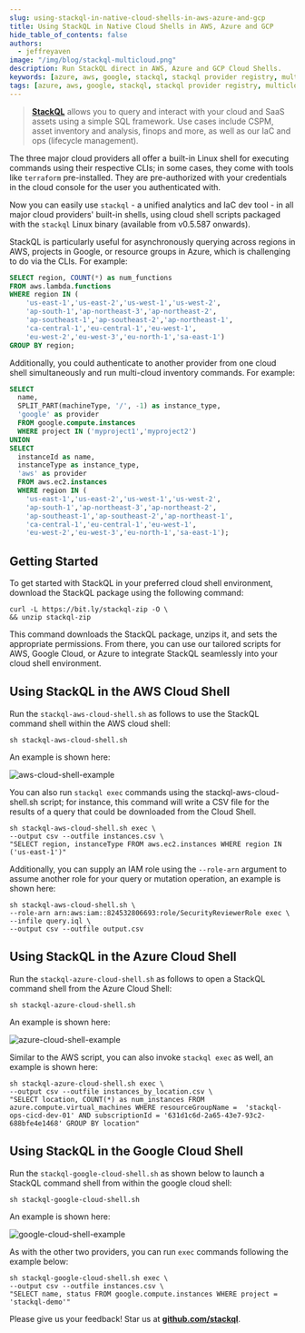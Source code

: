 ```yaml
---
slug: using-stackql-in-native-cloud-shells-in-aws-azure-and-gcp
title: Using StackQL in Native Cloud Shells in AWS, Azure and GCP
hide_table_of_contents: false
authors:	
  - jeffreyaven
image: "/img/blog/stackql-multicloud.png"
description: Run StackQL direct in AWS, Azure and GCP Cloud Shells.
keywords: [azure, aws, google, stackql, stackql provider registry, multicloud, asset management, cloud security]
tags: [azure, aws, google, stackql, stackql provider registry, multicloud, asset management, cloud security]
---
```


> [__StackQL__](https://github.com/stackql/stackql) allows you to query and interact with your cloud and SaaS assets using a simple SQL framework.  Use cases include CSPM, asset inventory and analysis, finops and more, as well as our IaC and ops (lifecycle management).  

The three major cloud providers all offer a built-in Linux shell for executing commands using their respective CLIs; in some cases, they come with tools like `terraform` pre-installed. They are pre-authorized with your credentials in the cloud console for the user you authenticated with.  

Now you can easily use `stackql` - a unified analytics and IaC dev tool - in all major cloud providers' built-in shells, using cloud shell scripts packaged with the `stackql` Linux binary (available from v0.5.587 onwards).  

StackQL is particularly useful for asynchronously querying across regions in AWS, projects in Google, or resource groups in Azure, which is challenging to do via the CLIs.  For example:  

```sql
SELECT region, COUNT(*) as num_functions
FROM aws.lambda.functions
WHERE region IN (
	'us-east-1','us-east-2','us-west-1','us-west-2',
	'ap-south-1','ap-northeast-3','ap-northeast-2',
	'ap-southeast-1','ap-southeast-2','ap-northeast-1',
	'ca-central-1','eu-central-1','eu-west-1',
	'eu-west-2','eu-west-3','eu-north-1','sa-east-1')
GROUP BY region;
```

Additionally, you could authenticate to another provider from one cloud shell simultaneously and run multi-cloud inventory commands. For example:  

```sql
SELECT 
  name, 
  SPLIT_PART(machineType, '/', -1) as instance_type,
  'google' as provider
  FROM google.compute.instances 
  WHERE project IN ('myproject1','myproject2')
UNION
SELECT
  instanceId as name,
  instanceType as instance_type,
  'aws' as provider
  FROM aws.ec2.instances 
  WHERE region IN (
	'us-east-1','us-east-2','us-west-1','us-west-2',
	'ap-south-1','ap-northeast-3','ap-northeast-2',
	'ap-southeast-1','ap-southeast-2','ap-northeast-1',
	'ca-central-1','eu-central-1','eu-west-1',
	'eu-west-2','eu-west-3','eu-north-1','sa-east-1');
```

## Getting Started

To get started with StackQL in your preferred cloud shell environment, download the StackQL package using the following command:  

```shell
curl -L https://bit.ly/stackql-zip -O \
&& unzip stackql-zip
```

This command downloads the StackQL package, unzips it, and sets the appropriate permissions. From there, you can use our tailored scripts for AWS, Google Cloud, or Azure to integrate StackQL seamlessly into your cloud shell environment.  

## Using StackQL in the AWS Cloud Shell

Run the `stackql-aws-cloud-shell.sh` as follows to use the StackQL command shell within the AWS cloud shell:  

```shell
sh stackql-aws-cloud-shell.sh
```

An example is shown here:  

![aws-cloud-shell-example](/img/blog/aws-cloud-shell-example.png)

You can also run `stackql exec` commands using the stackql-aws-cloud-shell.sh script; for instance, this command will write a CSV file for the results of a query that could be downloaded from the Cloud Shell.  

```shell
sh stackql-aws-cloud-shell.sh exec \
--output csv --outfile instances.csv \
"SELECT region, instanceType FROM aws.ec2.instances WHERE region IN ('us-east-1')"
```

Additionally, you can supply an IAM role using the `--role-arn` argument to assume another role for your query or mutation operation, an example is shown here:  

```shell
sh stackql-aws-cloud-shell.sh \
--role-arn arn:aws:iam::824532806693:role/SecurityReviewerRole exec \
--infile query.iql \
--output csv --outfile output.csv
```

## Using StackQL in the Azure Cloud Shell

Run the `stackql-azure-cloud-shell.sh` as follows to open a StackQL command shell from the Azure Cloud Shell:  

```shell
sh stackql-azure-cloud-shell.sh
```

An example is shown here:  

![azure-cloud-shell-example](/img/blog/azure-cloud-shell-example.png)

Similar to the AWS script, you can also invoke `stackql exec` as well, an example is shown here:  

```shell
sh stackql-azure-cloud-shell.sh exec \
--output csv --outfile instances_by_location.csv \
"SELECT location, COUNT(*) as num_instances FROM azure.compute.virtual_machines WHERE resourceGroupName =  'stackql-ops-cicd-dev-01' AND subscriptionId = '631d1c6d-2a65-43e7-93c2-688bfe4e1468' GROUP BY location"
```

## Using StackQL in the Google Cloud Shell

Run the `stackql-google-cloud-shell.sh` as shown below to launch a StackQL command shell from within the google cloud shell:  

```shell
sh stackql-google-cloud-shell.sh
```

An example is shown here:  

![google-cloud-shell-example](/img/blog/google-cloud-shell-example.png)

As with the other two providers, you can run `exec` commands following the example below:  

```shell
sh stackql-google-cloud-shell.sh exec \
--output csv --outfile instances.csv \
"SELECT name, status FROM google.compute.instances WHERE project = 'stackql-demo'"
```

Please give us your feedback!  Star us at [__github.com/stackql__](https://github.com/stackql/stackql).